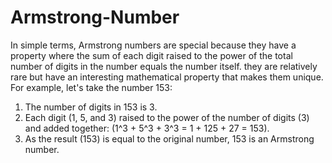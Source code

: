 # Armstrong-Number
In simple terms, Armstrong numbers are special because they have a property where the sum of each digit raised to 
the power of the total number of digits in the number equals the number itself. 
they are relatively rare but have an interesting mathematical property that makes them unique.
For example, let's take the number 153:
1. The number of digits in 153 is 3.
2. Each digit (1, 5, and 3) raised to the power of the number of digits (3) and added together: 
   (1^3 + 5^3 + 3^3 = 1 + 125 + 27 = 153).
3. As the result (153) is equal to the original number, 153 is an Armstrong number.
